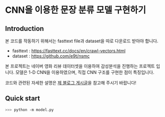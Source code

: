 # CNN을 이용한 문장 분류 모델 구현하기

## Introduction
본 코드를 작동하기 위해서는 fasttext file과 dataset을 따로 다운로드 받아야 합니다.

- fasttext : https://fasttext.cc/docs/en/crawl-vectors.html
- dataset : https://github.com/e9t/nsmc

본 프로젝트는 네이버 영화 리뷰 데이터셋을 이용하여 감성분석을 진행하는 프로젝트 입니다.
모델은 1-D CNN을 이용하였으며, 직접 CNN 구조를 구현한 점이 특징입니다.  

코드와 관련된 자세한 설명은 [제 블로그 게시글](https://kaya-dev.tistory.com/6)을 참고해 주시기 바랍니다!
## Quick start
```bash
>>> python -m model.py
```
